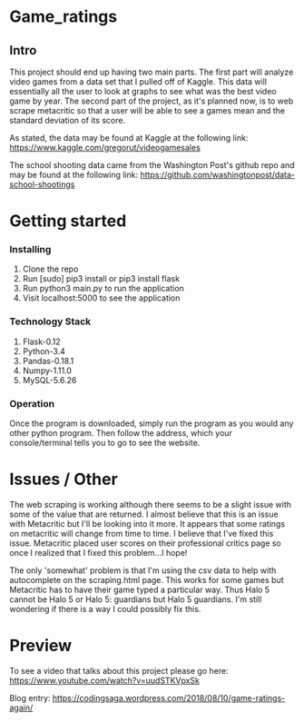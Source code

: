 # Game_ratings
## Intro

This project should end up having two main parts. The first part will analyze video games from a data set that I pulled off of Kaggle. This data will essentially all the user to look at graphs to see what was the best video game by year. The second part of the project, as it's planned now, is to web scrape metacritic so that a user will be able to see a games mean and the standard deviation of its score. 

As stated, the data may be found at Kaggle at the following link: https://www.kaggle.com/gregorut/videogamesales

The school shooting data came from the Washington Post's github repo and may be found at the following link: https://github.com/washingtonpost/data-school-shootings


# Getting started
### Installing

1. Clone the repo
2. Run [sudo] pip3 install or pip3 install flask
3. Run python3 main.py to run the application
6. Visit localhost:5000 to see the application

### Technology Stack

1. Flask-0.12
2. Python-3.4
3. Pandas-0.18.1
4. Numpy-1.11.0
5. MySQL-5.6.26

### Operation

Once the program is downloaded, simply run the program as you would any other python program.
Then follow the address, which your console/terminal tells you to go to see the
website.

# Issues / Other
The web scraping is working although there seems to be a slight issue with some of the value that are returned. I almost believe that this is an issue with Metacritic but I'll be looking into it more. It appears that some ratings on metacritic will change from time to time. I believe that I've fixed this issue. Metacritic placed user scores on their professional critics page so once I realized that I fixed this problem...I hope! 

The only 'somewhat' problem is that I'm using the csv data to help with autocomplete on the scraping.html page. This works for some games but Metacritic has to have their game typed a particular way. Thus Halo 5 cannot be Halo 5 or Halo 5: guardians but Halo 5 guardians. I'm still wondering if there is a way I could possibly fix this. 


# Preview

To see a video that talks about this project please go here: https://www.youtube.com/watch?v=uudSTKVpxSk

Blog entry: https://codingsaga.wordpress.com/2018/08/10/game-ratings-again/
